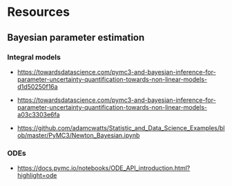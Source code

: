 # Resources

## Bayesian parameter estimation

### Integral models

- https://towardsdatascience.com/pymc3-and-bayesian-inference-for-parameter-uncertainty-quantification-towards-non-linear-models-d1d50250f16a

- https://towardsdatascience.com/pymc3-and-bayesian-inference-for-parameter-uncertainty-quantification-towards-non-linear-models-a03c3303e6fa

- https://github.com/adamcwatts/Statistic_and_Data_Science_Examples/blob/master/PyMC3/Newton_Bayesian.ipynb

### ODEs

- https://docs.pymc.io/notebooks/ODE_API_introduction.html?highlight=ode
